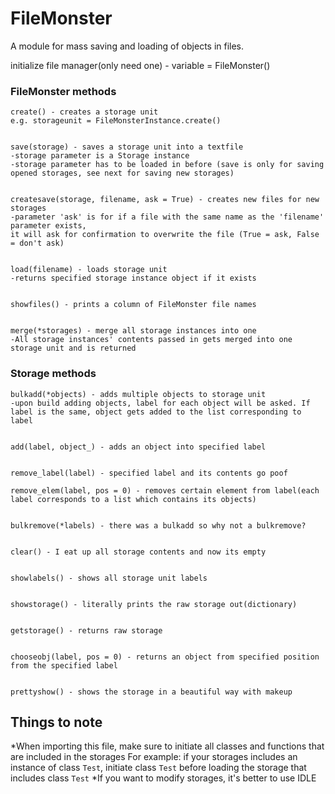 # FileMonster
A module for mass saving and loading of objects in files.

initialize file manager(only need one) - variable = FileMonster()

### FileMonster methods
```
create() - creates a storage unit
e.g. storageunit = FileMonsterInstance.create()


save(storage) - saves a storage unit into a textfile
-storage parameter is a Storage instance
-storage parameter has to be loaded in before (save is only for saving opened storages, see next for saving new storages)


createsave(storage, filename, ask = True) - creates new files for new storages
-parameter 'ask' is for if a file with the same name as the 'filename' parameter exists,
it will ask for confirmation to overwrite the file (True = ask, False = don't ask)


load(filename) - loads storage unit
-returns specified storage instance object if it exists


showfiles() - prints a column of FileMonster file names


merge(*storages) - merge all storage instances into one
-All storage instances' contents passed in gets merged into one storage unit and is returned
```
### Storage methods
```
bulkadd(*objects) - adds multiple objects to storage unit
-upon build adding objects, label for each object will be asked. If label is the same, object gets added to the list corresponding to label


add(label, object_) - adds an object into specified label


remove_label(label) - specified label and its contents go poof

remove_elem(label, pos = 0) - removes certain element from label(each label corresponds to a list which contains its objects)


bulkremove(*labels) - there was a bulkadd so why not a bulkremove?


clear() - I eat up all storage contents and now its empty


showlabels() - shows all storage unit labels


showstorage() - literally prints the raw storage out(dictionary)


getstorage() - returns raw storage


chooseobj(label, pos = 0) - returns an object from specified position from the specified label


prettyshow() - shows the storage in a beautiful way with makeup
```

## Things to note
*When importing this file, make sure to initiate all classes and functions that are included in the storages
For example: if your storages includes an instance of class `Test`, initiate class `Test` before loading the storage that includes class `Test`
*If you want to modify storages, it's better to use IDLE
